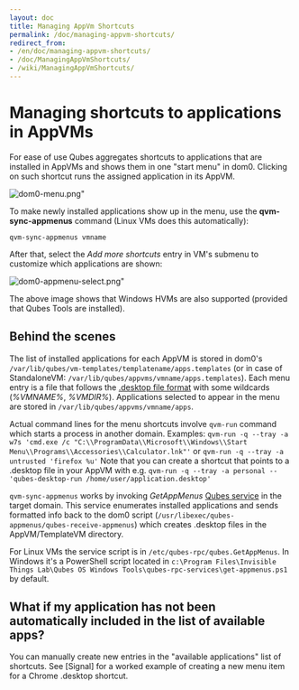 ```yaml
---
layout: doc
title: Managing AppVm Shortcuts
permalink: /doc/managing-appvm-shortcuts/
redirect_from:
- /en/doc/managing-appvm-shortcuts/
- /doc/ManagingAppVmShortcuts/
- /wiki/ManagingAppVmShortcuts/
---
```


Managing shortcuts to applications in AppVMs
============================================

For ease of use Qubes aggregates shortcuts to applications that are installed in AppVMs and shows them in one "start menu" in dom0. Clicking on such shortcut runs the assigned application in its AppVM.

![dom0-menu.png"](/attachment/wiki/ManagingAppVmShortcuts/dom0-menu.png)

To make newly installed applications show up in the menu, use the **qvm-sync-appmenus** command (Linux VMs does this automatically):

`qvm-sync-appmenus vmname`

After that, select the *Add more shortcuts* entry in VM's submenu to customize which applications are shown:

![dom0-appmenu-select.png"](/attachment/wiki/ManagingAppVmShortcuts/dom0-appmenu-select.png)

The above image shows that Windows HVMs are also supported (provided that Qubes Tools are installed).

Behind the scenes
-----------------

The list of installed applications for each AppVM is stored in dom0's `/var/lib/qubes/vm-templates/templatename/apps.templates` (or in case of StandaloneVM: `/var/lib/qubes/appvms/vmname/apps.templates`). Each menu entry is a file that follows the [.desktop file format](http://standards.freedesktop.org/desktop-entry-spec/desktop-entry-spec-latest.html) with some wildcards (*%VMNAME%*, *%VMDIR%*). Applications selected to appear in the menu are stored in `/var/lib/qubes/appvms/vmname/apps`.

Actual command lines for the menu shortcuts involve `qvm-run` command which starts a process in another domain. Examples: `qvm-run -q --tray -a w7s 'cmd.exe /c "C:\\ProgramData\\Microsoft\\Windows\\Start Menu\\Programs\\Accessories\\Calculator.lnk"'` or `qvm-run -q --tray -a untrusted 'firefox %u'`
Note that you can create a shortcut that points to a .desktop file in your AppVM with e.g. `qvm-run -q --tray -a personal -- 'qubes-desktop-run /home/user/application.desktop'`

`qvm-sync-appmenus` works by invoking *GetAppMenus* [Qubes service](/doc/qrexec/) in the target domain. This service enumerates installed applications and sends formatted info back to the dom0 script (`/usr/libexec/qubes-appmenus/qubes-receive-appmenus`) which creates .desktop files in the AppVM/TemplateVM directory.

For Linux VMs the service script is in `/etc/qubes-rpc/qubes.GetAppMenus`. In Windows it's a PowerShell script located in `c:\Program Files\Invisible Things Lab\Qubes OS Windows Tools\qubes-rpc-services\get-appmenus.ps1` by default.

What if my application has not been automatically included in the list of available apps?
-----------------------------------------------------------------------------------------

You can manually create new entries in the "available applications" list of shortcuts. See [Signal] for a worked example of creating a new menu item for a Chrome .desktop shortcut.
